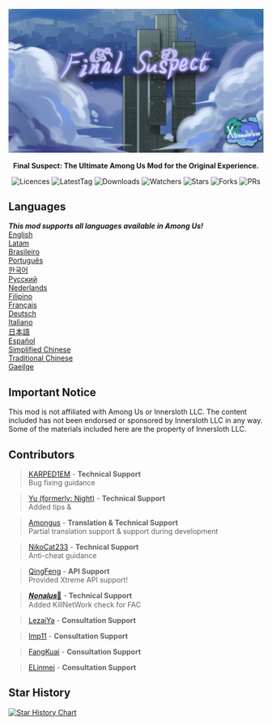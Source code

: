 <div align="center">

![FS-XW](Assets/LogoWithTeam.png)

**Final Suspect: The Ultimate Among Us Mod for the Original Experience.**

<img src="https://badgen.net/github/license/XtremeWave/FinalSuspect" alt="Licences">
<img src="https://badgen.net/github/tag/XtremeWave/FinalSuspect" alt="LatestTag">
<img src="https://badgen.net/github/assets-dl/XtremeWave/FinalSuspect" alt="Downloads">
<img src="https://badgen.net/github/watchers/XtremeWave/FinalSuspect" alt="Watchers">
<img src="https://badgen.net/github/stars/XtremeWave/FinalSuspect" alt="Stars">
<img src="https://badgen.net/github/forks/XtremeWave/FinalSuspect" alt="Forks">
<img src="https://badgen.net/github/prs/XtremeWave/FinalSuspect" alt="PRs">

</div>

## Languages
***This mod supports all languages available in Among Us!***<br>
[English](README.md) <br>
[Latam](README_es_LA.md)<br>
[Brasileiro](README_pt_BR.md)<br>
[Português](README_pt.md)<br>
[한국어](README_ko.md)<br>
[Русский](README_ru.md)<br>
[Nederlands](README_nl.md)<br>
[Filipino](README_tl.md)<br>
[Français](README_fr.md)<br>
[Deutsch](README_de.md)<br>
[Italiano](README_it.md)<br>
[日本語](README_ja.md)<br>
[Español](README_es.md)<br>
[Simplified Chinese](README_zh.md)<br>
[Traditional Chinese](README_zh_CHT.md)<br>
[Gaeilge](README_ga.md)<br>

## Important Notice
This mod is not affiliated with Among Us or Innersloth LLC. The content included has not been endorsed or sponsored by Innersloth LLC in any way.<br>
Some of the materials included here are the property of Innersloth LLC.

## Contributors
>[KARPED1EM](https://github.com/KARPED1EM) - **Technical Support**<br>
>Bug fixing guidance

>[Yu (formerly: Night)](https://github.com/Night-GUA) - **Technical Support**<br>
>Added tips &

>[Amongus](https://github.com/XiezibanWrite) - **Translation & Technical Support**<br>
>Partial translation support & support during development

>[NikoCat233](https://github.com/NikoCat233) - **Technical Support**<br>
>Anti-cheat guidance

> [QingFeng](https://github.com/QingFeng-awa) - **API Support**<br>
>Provided Xtreme API support!

>[𝑵𝒐𝒏𝒂𝒍𝒖𝒔🍥](https://github.com/Reborn5537) - **Technical Support**<br>
>Added KillNetWork check for FAC

>[LezaiYa](https://github.com/LezaiYa1) - **Consultation Support**

>[Imp11](https://github.com/dabao40) - **Consultation Support**

>[FangKuai](https://github.com/FangKuaiYa) - **Consultation Support**

>[ELinmei](https://github.com/linmeideli) - **Consultation Support**

## Star History
[![Star History Chart](https://api.star-history.com/svg?repos=XtremeWave/FinalSuspect&type=Date)](https://star-history.com/#XtremeWave/FinalSuspect&Date)

